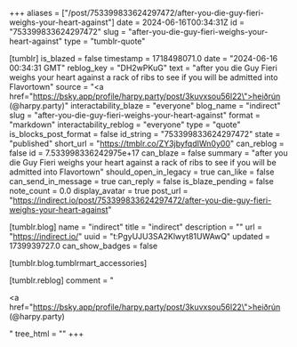 +++
aliases = ["/post/753399833624297472/after-you-die-guy-fieri-weighs-your-heart-against"]
date = 2024-06-16T00:34:31Z
id = "753399833624297472"
slug = "after-you-die-guy-fieri-weighs-your-heart-against"
type = "tumblr-quote"

[tumblr]
is_blazed = false
timestamp = 1718498071.0
date = "2024-06-16 00:34:31 GMT"
reblog_key = "DH2wPKuG"
text = "after you die Guy Fieri weighs your heart against a rack of ribs to see if you will be admitted into Flavortown"
source = "<a href=\"https://bsky.app/profile/harpy.party/post/3kuvxsou56l22\">heiðrún (@harpy.party)</a>"
interactability_blaze = "everyone"
blog_name = "indirect"
slug = "after-you-die-guy-fieri-weighs-your-heart-against"
format = "markdown"
interactability_reblog = "everyone"
type = "quote"
is_blocks_post_format = false
id_string = "753399833624297472"
state = "published"
short_url = "https://tmblr.co/ZY3jbyfqdIWn0y00"
can_reblog = false
id = 7.533998336242975e+17
can_blaze = false
summary = "after you die Guy Fieri weighs your heart against a rack of ribs to see if you will be admitted into Flavortown"
should_open_in_legacy = true
can_like = false
can_send_in_message = true
can_reply = false
is_blaze_pending = false
note_count = 0.0
display_avatar = true
post_url = "https://indirect.io/post/753399833624297472/after-you-die-guy-fieri-weighs-your-heart-against"

[tumblr.blog]
name = "indirect"
title = "indirect"
description = ""
url = "https://indirect.io/"
uuid = "t:PgyUJU3SA2Klwyt81UWAwQ"
updated = 1739939727.0
can_show_badges = false

[tumblr.blog.tumblrmart_accessories]

[tumblr.reblog]
comment = "<p><a href=\"https://bsky.app/profile/harpy.party/post/3kuvxsou56l22\">heiðrún (@harpy.party)</a></p>"
tree_html = ""
+++
